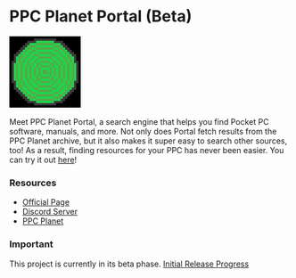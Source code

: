 # PPC Planet Portal (Beta)
![PPC Planet Portal Logo](portal.png)

Meet PPC Planet Portal, a search engine that helps you find Pocket PC software, manuals, and more. Not only does Portal fetch results from the PPC Planet archive, but it also makes it super easy to search other sources, too! As a result, finding resources for your PPC has never been easier. You can try it out [here](https://ppcplanet.org/portal/)!

### Resources
- [Official Page](https://ppcplanet.org/portal/)
- [Discord Server](https://discord.gg/tHbx4qc)
- [PPC Planet](https://ppcplanet.org/)

### Important
This project is currently in its beta phase. [Initial Release Progress](https://github.com/Pocket-PC-Planet/Portal/projects/1)
